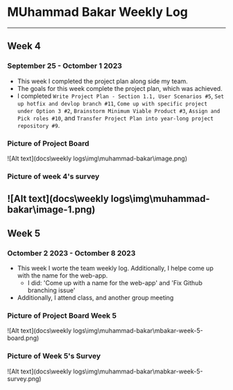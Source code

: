 # MUhammad Bakar Weekly Log
---
## Week 4
### September 25 - Octomber 1 2023
- This week I completed the project plan along side my team.
- The goals for this week complete the project plan, which was achieved.
- I completed `Write Project Plan - Section 1.1, User Scenarios #5`, `Set up hotfix and devlop branch #11`, `Come up with specific project under Option 3 #2`, `Brainstorm Minimum Viable Product #3`, `Assign and Pick roles #10`, and `Transfer Project Plan into year-long project repository #9`. 
### Picture of Project Board
![Alt text](docs\weekly logs\img\muhammad-bakar\image.png)
### Picture of week 4's survey
![Alt text](docs\weekly logs\img\muhammad-bakar\image-1.png)
---
## Week 5
### Octomber 2 2023 - Octomber 8 2023
- This week I worte the team weekly log. Additionally, I helpe come up with the name for the web-app.
	- I did: 'Come up with a name for the web-app' and 'Fix Github branching issue'
- Additionally, I attend class, and another group meeting
### Picture of Project Board Week 5
![Alt text](docs\weekly logs\img\muhammad-bakar\mbakar-week-5-board.png)
### Picture of Week 5's Survey
![Alt text](docs\weekly logs\img\muhammad-bakar\mabkar-week-5-survey.png)